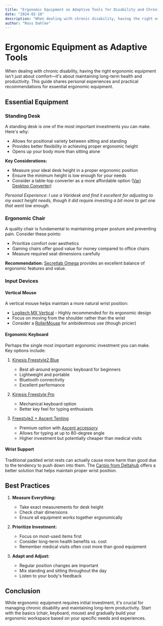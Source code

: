 ```yaml
---
title: "Ergonomic Equipment as Adaptive Tools for Disability and Chronic Pain"
date: "2024-02-18"
description: "When dealing with chronic disability, having the right ergonomic equipment is essential – sharing personal experiences and practical recommendations for ergonomic setups."
author: "Ross Dahlke"
---
```


# Ergonomic Equipment as Adaptive Tools

When dealing with chronic disability, having the right ergonomic equipment isn't just about comfort—it's about maintaining long-term health and productivity. This guide shares personal experiences and practical recommendations for essential ergonomic equipment.

## Essential Equipment

### Standing Desk

A standing desk is one of the most important investments you can make. Here's why:

- Allows for positional variety between sitting and standing
- Provides better flexibility in achieving proper ergonomic height
- Opens up your body more than sitting alone

**Key Considerations:**
- Measure your ideal desk height in a proper ergonomic position
- Ensure the minimum height is low enough for your needs
- Consider a table-top converter as a more affordable option ([Vari Desktop Converter](https://www.vari.com/varidesk-converters/for-small-spaces/))

*Personal Experience: I use a Varidesk and find it excellent for adjusting to my exact height needs, though it did require investing a bit more to get one that went low enough.*

### Ergonomic Chair

A quality chair is fundamental to maintaining proper posture and preventing pain. Consider these points:

- Prioritize comfort over aesthetics
- Gaming chairs offer good value for money compared to office chairs
- Measure required seat dimensions carefully

**Recommendation:** [Secretlab Omega](https://secretlab.co/) provides an excellent balance of ergonomic features and value.

### Input Devices

#### Vertical Mouse

A vertical mouse helps maintain a more natural wrist position:

- [Logitech MX Vertical](https://www.amazon.com/Logitech-Vertical-Wireless-Mouse-Rechargeable/dp/B07FNJB8TT) - Highly recommended for its ergonomic design
- Focus on moving from the shoulder rather than the wrist
- Consider a [RollerMouse](https://contourdesign.com/collections/rollermouse) for ambidextrous use (though pricier)

#### Ergonomic Keyboard

Perhaps the single most important ergonomic investment you can make. Key options include:

1. [Kinesis Freestyle2 Blue](https://kinesis-ergo.com/shop/freestyle2-blue-mac/)
   - Best all-around ergonomic keyboard for beginners
   - Lightweight and portable
   - Bluetooth connectivity
   - Excellent performance

2. [Kinesis Freestyle Pro](https://kinesis-ergo.com/shop/freestyle-pro/)
   - Mechanical keyboard option
   - Better key feel for typing enthusiasts

3. [Freestyle2 + Ascent Tenting](https://kinesis-ergo.com/shop/freestyle2-mac/)
   - Premium option with [Ascent accessory](https://kinesis-ergo.com/shop/freestyle2-ascent-accessory/)
   - Allows for typing at up to 80-degree angle
   - Higher investment but potentially cheaper than medical visits

#### Wrist Support

Traditional padded wrist rests can actually cause more harm than good due to the tendency to push down into them. The [Carpio from Deltahub](https://deltahub.io/) offers a better solution that helps maintain proper wrist position.


## Best Practices

1. **Measure Everything:**
   - Take exact measurements for desk height
   - Check chair dimensions
   - Ensure all equipment works together ergonomically

2. **Prioritize Investment:**
   - Focus on most-used items first
   - Consider long-term health benefits vs. cost
   - Remember medical visits often cost more than good equipment

3. **Adapt and Adjust:**
   - Regular position changes are important
   - Mix standing and sitting throughout the day
   - Listen to your body's feedback

## Conclusion

While ergonomic equipment requires initial investment, it's crucial for managing chronic disability and maintaining long-term productivity. Start with the basics (chair, keyboard, mouse) and gradually build your ergonomic workspace based on your specific needs and experiences. 